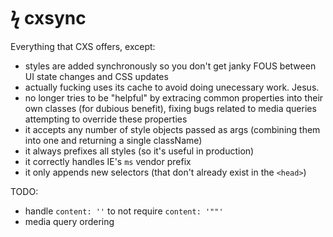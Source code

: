 
# ϟ cxsync

Everything that CXS offers, except:
- styles are added synchronously so you don't get janky FOUS between UI state changes and CSS updates
- actually fucking uses its cache to avoid doing unecessary work. Jesus. 
- no longer tries to be "helpful" by extracing common properties into their own classes (for dubious benefit), fixing bugs related to media queries attempting to override these properties
- it accepts any number of style objects passed as args (combining them into one and returning a single className)
- it always prefixes all styles (so it's useful in production)
- it correctly handles IE's `ms` vendor prefix
- it only appends new selectors (that don't already exist in the `<head>`)

TODO: 
- handle `content: ''` to not require `content: '""'`
- media query ordering
